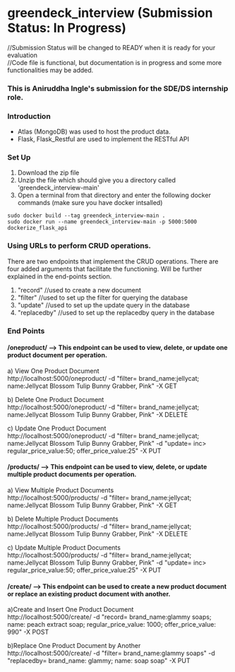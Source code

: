 # greendeck_interview (Submission Status: In Progress)
//Submission Status will be changed to READY when it is ready for your evaluation  
//Code file is functional, but documentation is in progress and some more functionalities may be added.  
### This is Aniruddha Ingle's submission for the SDE/DS internship role.  

### Introduction
- Atlas (MongoDB) was used to host the product data.
- Flask, Flask_Restful are used to implement the RESTful API

### Set Up

1. Download the zip file
2. Unzip the file which should give you a directory called 'greendeck_interview-main'
3. Open a terminal from that directory and enter the following docker commands (make sure you have docker intsalled)   
```
sudo docker build --tag greendeck_interview-main .
sudo docker run --name greendeck_interview-main -p 5000:5000 dockerize_flask_api

```

### Using URLs to perform CRUD operations.
There are two endpoints that implement the CRUD operations.
There are four added arguments that facilitate the functioning. Will be further explained in the end-points section.
  1. "record" //used to create a new document
  2. "filter" //used to set up the filter for querying the database
  3. "update" //used to set up the update query in the database
  4. "replacedby" //used to set up the replacedby query in the database
  
### End Points
#### /oneproduct/ --> This endpoint can be used to view, delete, or update one product document per operation.  
  a) View One Product Document    
  http://localhost:5000/oneproduct/ -d "filter= brand_name:jellycat; name:Jellycat Blossom Tulip Bunny Grabber, Pink" -X GET  
  
  b) Delete One Product Document  
  http://localhost:5000/oneproduct/ -d "filter= brand_name:jellycat; name:Jellycat Blossom Tulip Bunny Grabber, Pink" -X DELETE  
  
  c) Update One Product Document    
  http://localhost:5000/oneproduct/ -d "filter= brand_name:jellycat; name:Jellycat Blossom Tulip Bunny Grabber, Pink" -d "update= inc> regular_price_value:50; offer_price_value:25" -X PUT    
  
#### /products/ --> This endpoint can be used to view, delete, or update multiple product documents per operation.  
  a) View Multiple Product Documents    
  http://localhost:5000/products/ -d "filter= brand_name:jellycat; name:Jellycat Blossom Tulip Bunny Grabber, Pink" -X GET  
  
  b) Delete Multiple Product Documents  
  http://localhost:5000/products/ -d "filter= brand_name:jellycat; name:Jellycat Blossom Tulip Bunny Grabber, Pink" -X DELETE  
  
  c) Update Multiple Product Documents    
  http://localhost:5000/products/ -d "filter= brand_name:jellycat; name:Jellycat Blossom Tulip Bunny Grabber, Pink" -d "update= inc> regular_price_value:50; offer_price_value:25" -X PUT  
  
#### /create/ --> This endpoint can be used to create a new product document or replace an existing product document with another.  
  a)Create and Insert One Product Document     
  http://localhost:5000/create/ -d "record= brand_name:glammy soaps; name: peach extract soap; regular_price_value: 1000; offer_price_value: 990" -X POST

  b)Replace One Product Document by Another    
  http://localhost:5000/create/ -d "filter= brand_name:glammy soaps" -d "replacedby= brand_name: glammy; name: soap soap" -X PUT
